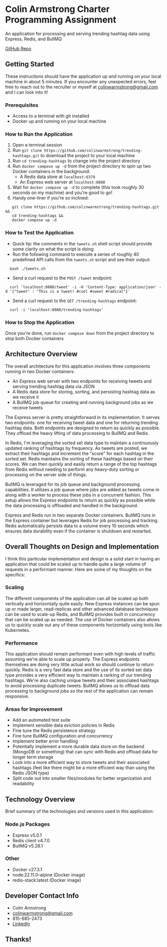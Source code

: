 # Colin Armstrong Charter Programming Assignment

An application for processing and serving trending hashtag data using Express, Redis, and BullMQ

[GitHub Repo](https://github.com/colinwarmstrong/trending-hashtags)

## Getting Started

These instructions should have the application up and running on your local machine in about 5 minutes. If you encounter
any unexpected errors, feel free to reach out to the recruiter or myself at colinwarmstrong@gmail.com and I can look
into it!

### Prerequisites

- Access to a terminal with git installed
- Docker up and running on your local machine

### How to Run the Application

1. Open a terminal session 
2. Run `git clone https://github.com/colinwarmstrong/trending-hashtags.git` to download the project to your local machine
3. Run `cd trending-hashtags` to change into the project directory
3. Run `docker compose up -d` from the project directory to spin up two Docker containers in the background:
    - A Redis data store at `localhost:6379`
    - An Express web server at `localhost:8080`
5. Wait for `docker compose up -d` to complete (this took roughly 30 seconds on my machine) 
and you're good to go!
6. Handy one-liner if you're so inclined:
```shell
   git clone https://github.com/colinwarmstrong/trending-hashtags.git &&
   cd trending-hashtags &&
   docker compose up -d
```

### How to Test the Application
- Quick tip: the comments in the `tweets.sh` shell script should provide some clarity on what the script is doing
- Run the following command to execute a series of roughly 40 predefined API calls from the `tweets.sh` script and see their output:
```shell
  bash ./tweets.sh
```


- Send a curl request to the `POST /tweet` endpoint:
```shell
  curl 'localhost:8080/tweet' -i -H 'Content-Type: application/json' -d '{"tweet" : "This is a tweet! #cool #sweet #radical"}'
```

- Send a curl request to the `GET /trending-hashtags` endpoint:
```shell
  curl -i 'localhost:8080/trending-hashtags'
```

### How to Stop the Application
Once you're done, run `docker compose down` from the project directory to stop both Docker containers

## Architecture Overview

The overall architecture for this application involves three components running in two Docker containers:
- An Express web server with two endpoints for receiving tweets and serving trending hashtag data via JSON
- A Redis data store for storing, sorting, and persisting hashtag data as we receive it
- A BullMQ job queue for creating and running background jobs as we receive tweets

The Express server is pretty straightforward in its implementation. It serves two endpoints: one for receiving tweet
data and one for returning trending hashtag data. Both endpoints are designed to return as quickly as possible. They 
offload the heavy lifting of data processing to BullMQ and Redis.

In Redis, I'm leveraging the sorted set data type to maintain a continuously updated ranking of hashtags by
frequency. As tweets are posted, we extract their hashtags and increment the "score" for each hashtag in the sorted
set. Redis maintains the sorting of these hashtags based on their scores. We can then quickly and easily return
a range of the top hashtags from Redis without needing to perform any heavy-duty sorting or processing on the server
side of things.

BullMQ is leveraged for its job queue and background processing capabilities. It utilizes a job queue where jobs are
added as tweets come in along with a worker to process these jobs in a concurrent fashion. This setup allows the 
Express endpoints to return as quickly as possible while the data processing is offloaded and handled in the background.

Express and Redis run in two separate Docker containers. BullMQ runs in the Express container but leverages Redis for
job processing and tracking. Redis automatically persists data to a volume every 10 seconds which ensures 
data durability even if the container is shutdown and restarted.

## Overall Thoughts on Design and Implementation

I think this particular implementation and design is a solid start in having an application that could 
be scaled up to handle quite a large volume of requests in a performant manner. Here are some of my thoughts on
the specifics:

### Scaling
The different components of the application can all be scaled up both vertically and horizontally quite easily.
New Express instances can be spun up or made larger, read-replicas and other advanced database techniques can be used to 
scale-up Redis, and BullMQ provides built in concurrency that can be scaled up as needed. The use of Docker containers 
also allows us to quickly scale out any of these components horizontally using tools like Kubernetes.

### Performance
This application should remain performant even with high levels of traffic assuming we're able to scale up properly. The 
Express endpoints themselves are doing very little actual work so should continue to return quickly. Redis is a very 
fast data store and the use of its sorted set data type provides a very efficient way to maintain a ranking of our
trending hashtags. We're also caching unique tweets and their associated hashtags to avoid processing duplicate tweets.
BullMQ allows us to offload data processing to background jobs so the rest of the application can remain responsive.

### Areas for Improvement
- Add an automated test suite
- Implement sensible data eviction policies in Redis
- Fine tune the Redis persistence strategy
- Fine tune BullMQ configuration and concurrency
- Implement better error handling
- Potentially implement a more durable data store on the backend (MongoDB or something) that can sync with
Redis and offload data for longer term storage
- Look into a more efficient way to store tweets and their associated hashtags (feel like there might be
a more efficient way than using the Redis JSON type)
- Split code out into smaller files/modules for better organization and readability

## Technology Overview

Brief summary of the technologies and versions used in this application:

### Node.js Packages
- Express v5.0.1
- Redis client v4.7.0
- BullMQ v5.28.1

### Other
- Docker v27.3.1
- node:22.11.0-alpine (Docker image)
- redis-stack:latest (Docker image)

## Developer Contact Info

- Colin Armstrong
- colinwarmstrong@gmail.com
- 815-685-2473
-  [LinkedIn](https://www.linkedin.com/in/colinwarmstrong/)

## Thanks!
